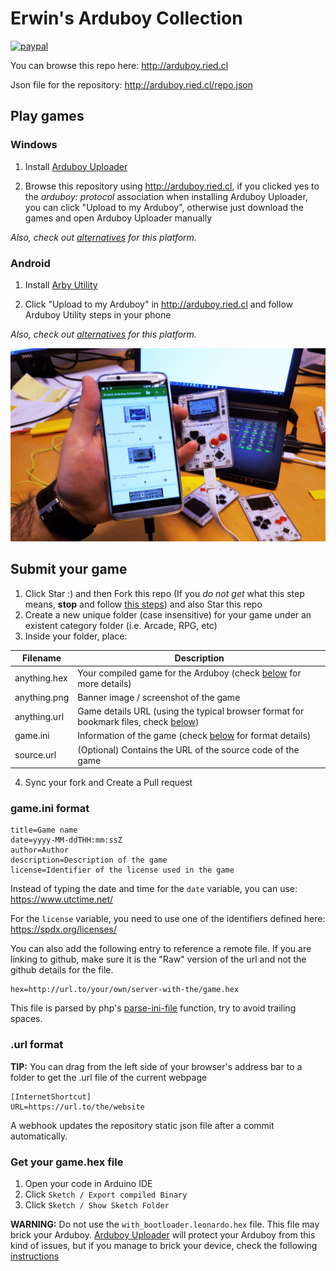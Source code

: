 # Erwin's Arduboy Collection

[![paypal](https://www.paypalobjects.com/en_US/i/btn/btn_donateCC_LG.gif)](https://www.paypal.com/cgi-bin/webscr?cmd=_s-xclick&hosted_button_id=CLCKXMYJUWA8Y&source=url)

You can browse this repo here:
http://arduboy.ried.cl

Json file for the repository:
http://arduboy.ried.cl/repo.json

## Play games

### Windows

1. Install [Arduboy Uploader](https://github.com/eried/ArduboyUploader/releases/latest)

2. Browse this repository using http://arduboy.ried.cl, if you clicked yes to the _arduboy: protocol_ association when installing Arduboy Uploader, you can click "Upload to my Arduboy", otherwise just download the games and open Arduboy Uploader manually

_Also, check out [alternatives](https://community.arduboy.com/t/how-to-upload-a-hex-to-the-arduboy/4081) for this platform._

### Android

1. Install [Arby Utility](https://play.google.com/store/apps/details?id=com.obnsoft.arduboyutil)

2. Click "Upload to my Arduboy" in http://arduboy.ried.cl and follow Arduboy Utility steps in your phone

_Also, check out [alternatives](https://play.google.com/store/apps/details?id=de.mockfrog.arduboymate) for this platform._

![Demo](/demo.jpg)

## Submit your game
1. Click Star  :) and then Fork this repo (If you *do not get* what this step means, **stop** and follow [this steps](https://community.arduboy.com/t/big-asteroids/5994/7)) and also Star this repo
2. Create a new unique folder (case insensitive) for your game under an existent category folder (i.e. Arcade, RPG, etc)
3. Inside your folder, place:

| Filename | Description |
| ------ | ------ |
| anything.hex | Your compiled game for the Arduboy (check [below](#get-your-gamehex-file) for more details) |
| anything.png | Banner image / screenshot of the game |
| anything.url | Game details URL (using the typical browser format for bookmark files, check [below](#url-format))|
| game.ini | Information of the game (check [below](#gameini-format) for format details)|
| source.url | (Optional) Contains the URL of the source code of the game|

4. Sync your fork and Create a Pull request

### game.ini format
```
title=Game name
date=yyyy-MM-ddTHH:mm:ssZ
author=Author
description=Description of the game
license=Identifier of the license used in the game
```
Instead of typing the date and time for the `date` variable, you can use: https://www.utctime.net/

For the `license` variable, you need to use one of the identifiers defined here: https://spdx.org/licenses/

You can also add the following entry to reference a remote file. If you are linking to github, make sure it is the "Raw" version of the url and not the github details for the file.

```
hex=http://url.to/your/own/server-with-the/game.hex
```

This file is parsed by php's [parse-ini-file](http://php.net/manual/en/function.parse-ini-file.php) function, try to avoid trailing spaces.

### .url format
__TIP:__ You can drag from the left side of your browser's address bar to a folder to get the .url file of the current webpage
```
[InternetShortcut]
URL=https://url.to/the/website
```

A webhook updates the repository static json file after a commit automatically. 

### Get your game.hex file

1. Open your code in Arduino IDE
2. Click `Sketch / Export compiled Binary`
3. Click `Sketch / Show Sketch Folder`

__WARNING:__ Do not use the `with_bootloader.leonardo.hex` file. This file may brick your Arduboy. [Arduboy Uploader](https://github.com/eried/ArduboyUploader/releases/latest) will protect your Arduboy from this kind of issues, but if you manage to brick your device, check the following [instructions](https://community.arduboy.com/t/bring-your-arduboy-back-from-the-dead-burn-bootloader/3422)
